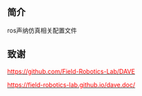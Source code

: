 ## 简介
ros声纳仿真相关配置文件

## 致谢
[<font color =red>https://github.com/Field-Robotics-Lab/DAVE</font>](https://github.com/Field-Robotics-Lab/DAVE)

[<font color =red>https://field-robotics-lab.github.io/dave.doc/</font>](https://field-robotics-lab.github.io/dave.doc/)
